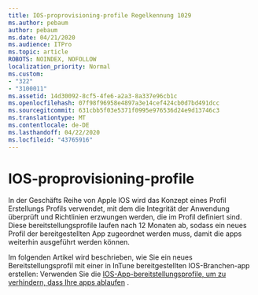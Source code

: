 ```yaml
---
title: IOS-proprovisioning-profile Regelkennung 1029
ms.author: pebaum
author: pebaum
ms.date: 04/21/2020
ms.audience: ITPro
ms.topic: article
ROBOTS: NOINDEX, NOFOLLOW
localization_priority: Normal
ms.custom:
- "322"
- "3100011"
ms.assetid: 14d30092-8cf5-4fe6-a2a3-8a337e96cb1c
ms.openlocfilehash: 07f98f96958e4897a3e14cef424cb0d7bd491dcc
ms.sourcegitcommit: 631cbb5f03e5371f0995e976536d24e9d13746c3
ms.translationtype: MT
ms.contentlocale: de-DE
ms.lasthandoff: 04/22/2020
ms.locfileid: "43765916"
---
```

# <a name="ios-provisioning-profiles"></a>IOS-proprovisioning-profile

In der Geschäfts Reihe von Apple IOS wird das Konzept eines Profil Erstellungs Profils verwendet, mit dem die Integrität der Anwendung überprüft und Richtlinien erzwungen werden, die im Profil definiert sind. Diese bereitstellungsprofile laufen nach 12 Monaten ab, sodass ein neues Profil der bereitgestellten App zugeordnet werden muss, damit die apps weiterhin ausgeführt werden können.
  
Im folgenden Artikel wird beschrieben, wie Sie ein neues Bereitstellungsprofil mit einer in InTune bereitgestellten IOS-Branchen-app erstellen: Verwenden Sie die [IOS-App-bereitstellungsprofile, um zu verhindern, dass Ihre apps ablaufen](https://docs.microsoft.com/intune/app-provisioning-profile-ios) .
  